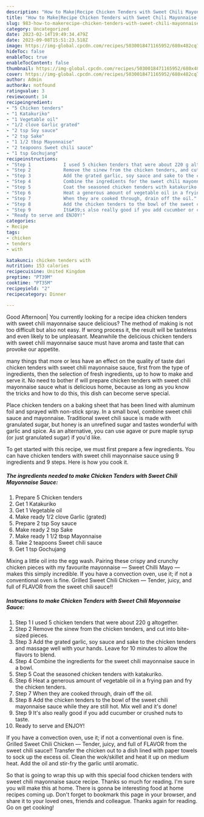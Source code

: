 ```yaml
---
description: "How to Make|Recipe Chicken Tenders with Sweet Chili Mayonnaise Sauce {That is Special"
title: "How to Make|Recipe Chicken Tenders with Sweet Chili Mayonnaise Sauce {That is Special"
slug: 983-how-to-makerecipe-chicken-tenders-with-sweet-chili-mayonnaise-sauce-that-is-special
category: Uncategorized
date: 2023-02-14T19:49:34.479Z
date: 2023-09-08T15:51:23.518Z
image: https://img-global.cpcdn.com/recipes/5030018471165952/680x482cq70/chicken-tenders-with-sweet-chili-mayonnaise-sauce-recipe-main-photo.jpg
hideToc: false
enableToc: true
enableTocContent: false
thumbnail: https://img-global.cpcdn.com/recipes/5030018471165952/680x482cq70/chicken-tenders-with-sweet-chili-mayonnaise-sauce-recipe-main-photo.jpg
cover: https://img-global.cpcdn.com/recipes/5030018471165952/680x482cq70/chicken-tenders-with-sweet-chili-mayonnaise-sauce-recipe-main-photo.jpg
author: Admin
authorAv: notfound
ratingvalue: 3
reviewcount: 14
recipeingredient:
- "5 Chicken tenders"
- "1 Katakuriko"
- "1 Vegetable oil"
- "1/2 clove Garlic grated"
- "2 tsp Soy sauce"
- "2 tsp Sake"
- "1 1/2 tbsp Mayonnaise"
- "2 teapoons Sweet chili sauce"
- "1 tsp Gochujang"
recipeinstructions:
- "Step 1            I used 5 chicken tenders that were about 220 g altogether."
- "Step 2            Remove the sinew from the chicken tenders, and cut into bite-sized pieces."
- "Step 3            Add the grated garlic, soy sauce and sake to the chicken tenders and massage well with your hands. Leave for 10 minutes to allow the flavors to blend."
- "Step 4            Combine the ingredients for the sweet chili mayonnaise sauce in a bowl."
- "Step 5            Coat the seasoned chicken tenders with katakuriko."
- "Step 6            Heat a generous amount of vegetable oil in a frying pan and fry the chicken tenders."
- "Step 7            When they are cooked through, drain off the oil."
- "Step 8            Add the chicken tenders to the bowl of the sweet chili mayonnaise sauce while they are still hot. Mix well and it&#39;s done!"
- "Step 9            It&#39;s also really good if you add cucumber or crushed nuts to taste."
- "Ready to serve and ENJOY!"
categories:
- Recipe
tags:
- chicken
- tenders
- with

katakunci: chicken tenders with 
nutrition: 153 calories
recipecuisine: United Kingdom
preptime: "PT39M"
cooktime: "PT35M"
recipeyield: "2"
recipecategory: Dinner

---
```



Good Afternoon| You currently looking for a recipe idea chicken tenders with sweet chili mayonnaise sauce delicious? The method of making is not too difficult but also not easy. If wrong process it, the result will be tasteless and even likely to be unpleasant. Meanwhile the delicious chicken tenders with sweet chili mayonnaise sauce must have aroma and taste that can provoke our appetite.






many things that more or less have an effect on the quality of taste dari chicken tenders with sweet chili mayonnaise sauce, first from the type of ingredients, then the selection of fresh ingredients, up to how to make and serve it. No need to bother if will prepare chicken tenders with sweet chili mayonnaise sauce what is delicious home, because as long as you know the tricks and how to do this, this dish can become serve special.


Place chicken tenders on a baking sheet that has been lined with aluminum foil and sprayed with non-stick spray. In a small bowl, combine sweet chili sauce and mayonnaise. Traditional sweet chili sauce is made with granulated sugar, but honey is an unrefined sugar and tastes wonderful with garlic and spice. As an alternative, you can use agave or pure maple syrup (or just granulated sugar) if you&#39;d like.


To get started with this recipe, we must first prepare a few ingredients. You can have chicken tenders with sweet chili mayonnaise sauce using 9 ingredients and 9 steps. Here is how you cook it.

<!--inarticleads1-->

##### The ingredients needed to make Chicken Tenders with Sweet Chili Mayonnaise Sauce:

1. Prepare 5 Chicken tenders
1. Get 1 Katakuriko
1. Get 1 Vegetable oil
1. Make ready 1/2 clove Garlic (grated)
1. Prepare 2 tsp Soy sauce
1. Make ready 2 tsp Sake
1. Make ready 1 1/2 tbsp Mayonnaise
1. Take 2 teapoons Sweet chili sauce
1. Get 1 tsp Gochujang


Mixing a little oil into the egg wash. Pairing these crispy and crunchy chicken pieces with my favourite mayonnaise — Sweet Chilli Mayo — makes this simply incredible. If you have a convection oven, use it; if not a conventional oven is fine. Grilled Sweet Chili Chicken — Tender, juicy, and full of FLAVOR from the sweet chili sauce!! 

<!--inarticleads2-->

##### Instructions to make Chicken Tenders with Sweet Chili Mayonnaise Sauce:

1. Step 1            I used 5 chicken tenders that were about 220 g altogether.
1. Step 2            Remove the sinew from the chicken tenders, and cut into bite-sized pieces.
1. Step 3            Add the grated garlic, soy sauce and sake to the chicken tenders and massage well with your hands. Leave for 10 minutes to allow the flavors to blend.
1. Step 4            Combine the ingredients for the sweet chili mayonnaise sauce in a bowl.
1. Step 5            Coat the seasoned chicken tenders with katakuriko.
1. Step 6            Heat a generous amount of vegetable oil in a frying pan and fry the chicken tenders.
1. Step 7            When they are cooked through, drain off the oil.
1. Step 8            Add the chicken tenders to the bowl of the sweet chili mayonnaise sauce while they are still hot. Mix well and it&#39;s done!
1. Step 9            It&#39;s also really good if you add cucumber or crushed nuts to taste.
1. Ready to serve and ENJOY!

If you have a convection oven, use it; if not a conventional oven is fine. Grilled Sweet Chili Chicken — Tender, juicy, and full of FLAVOR from the sweet chili sauce!! Transfer the chicken out to a dish lined with paper towels to sock up the excess oil. Clean the wok/skillet and heat it up on medium heat. Add the oil and stir-fry the garlic until aromatic. 

So that is going to wrap this up with this special food chicken tenders with sweet chili mayonnaise sauce recipe. Thanks so much for reading. I'm sure you will make this at home. There is gonna be interesting food at home recipes coming up. Don't forget to bookmark this page in your browser, and share it to your loved ones, friends and colleague. Thanks again for reading. Go on get cooking!

